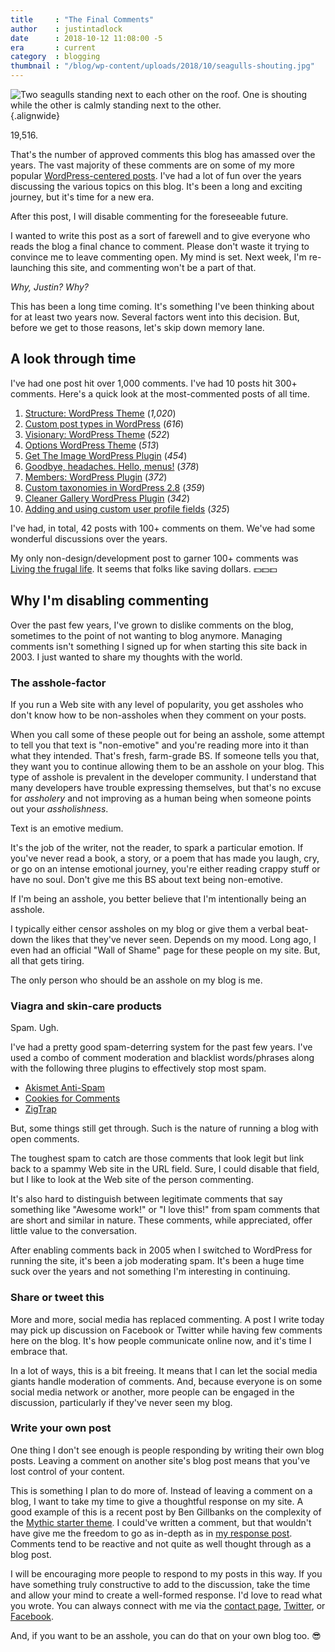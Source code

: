 ```yaml
---
title     : "The Final Comments"
author    : justintadlock
date      : 2018-10-12 11:08:00 -5
era       : current
category  : blogging
thumbnail : "/blog/wp-content/uploads/2018/10/seagulls-shouting.jpg"
---
```


![Two seagulls standing next to each other on the roof. One is shouting while the other is calmly standing next to the other.](http://justintadlock.com/blog/wp-content/uploads/2018/10/seagulls-shouting.jpg){.alignwide}

19,516.

That's the number of approved comments this blog has amassed over the years.  The vast majority of these comments are on some of my more popular [WordPress-centered posts](http://justintadlock.com/topics/wordpress).  I've had a lot of fun over the years discussing the various topics on this blog.  It's been a long and exciting journey, but it's time for a new era.

After this post, I will disable commenting for the foreseeable future.

I wanted to write this post as a sort of farewell and to give everyone who reads the blog a final chance to comment.  Please don't waste it trying to convince me to leave commenting open.  My mind is set.  Next week, I'm re-launching this site, and commenting won't be a part of that.

_Why, Justin? Why?_

This has been a long time coming.  It's something I've been thinking about for at least two years now.  Several factors went into this decision.  But, before we get to those reasons, let's skip down memory lane.

## A look through time

I've had one post hit over 1,000 comments.  I've had 10 posts hit 300+ comments.  Here's a quick look at the most-commented posts of all time.

1. [Structure: WordPress Theme](http://justintadlock.com/archives/2007/12/09/structure-wordpress-theme) (_1,020_)
2. [Custom post types in WordPress](http://justintadlock.com/archives/2010/04/29/custom-post-types-in-wordpress) (_616_)
3. [Visionary: WordPress Theme](http://justintadlock.com/archives/2007/11/04/visionary-wordpress-theme) (_522_)
4. [Options WordPress Theme](http://justintadlock.com/archives/2008/02/24/options-wordpress-theme) (_513_)
5. [Get The Image WordPress Plugin](http://justintadlock.com/archives/2008/05/27/get-the-image-wordpress-plugin) (_454_)
6. [Goodbye, headaches. Hello, menus!](http://justintadlock.com/archives/2010/06/01/goodbye-headaches-hello-menus) (_378_)
7. [Members: WordPress Plugin](http://justintadlock.com/archives/2009/09/17/members-wordpress-plugin) (_372_)
8. [Custom taxonomies in WordPress 2.8](http://justintadlock.com/archives/2009/05/06/custom-taxonomies-in-wordpress-28) (_359_)
9. [Cleaner Gallery WordPress Plugin](http://justintadlock.com/archives/2008/04/13/cleaner-wordpress-gallery-plugin) (_342_)
10. [Adding and using custom user profile fields](http://justintadlock.com/archives/2009/09/10/adding-and-using-custom-user-profile-fields) (_325_)

I've had, in total, 42 posts with 100+ comments on them.  We've had some wonderful discussions over the years.

My only non-design/development post to garner 100+ comments was [Living the frugal life](http://justintadlock.com/archives/2011/08/03/living-the-frugal-life).  It seems that folks like saving dollars. 💵💵💵

## Why I'm disabling commenting

Over the past few years, I've grown to dislike comments on the blog, sometimes to the point of not wanting to blog anymore.  Managing comments isn't something I signed up for when starting this site back in 2003.  I just wanted to share my thoughts with the world.

### The asshole-factor

If you run a Web site with any level of popularity, you get assholes who don't know how to be non-assholes when they comment on your posts.

When you call some of these people out for being an asshole, some attempt to tell you that text is "non-emotive" and you're reading more into it than what they intended.  That's fresh, farm-grade BS.  If someone tells you that, they want you to continue allowing them to be an asshole on your blog.  This type of asshole is prevalent in the developer community.  I understand that many developers have trouble expressing themselves, but that's no excuse for _assholery_ and not improving as a human being when someone points out your _assholishness_.

Text is an emotive medium.

It's the job of the writer, not the reader, to spark a particular emotion.  If you've never read a book, a story, or a poem that has made you laugh, cry, or go on an intense emotional journey, you're either reading crappy stuff or have no soul.  Don't give me this BS about text being non-emotive.

If I'm being an asshole, you better believe that I'm intentionally being an asshole.

I typically either censor assholes on my blog or give them a verbal beat-down the likes that they've never seen.  Depends on my mood.  Long ago, I even had an official "Wall of Shame" page for these people on my site.  But, all that gets tiring.

The only person who should be an asshole on my blog is me.

### Viagra and skin-care products

Spam.  Ugh.

I've had a pretty good spam-deterring system for the past few years.  I've used a combo of comment moderation and blacklist words/phrases along with the following three plugins to effectively stop most spam.

- [Akismet Anti-Spam](https://wordpress.org/plugins/akismet/)
- [Cookies for Comments](https://wordpress.org/plugins/cookies-for-comments/)
- [ZigTrap](https://wordpress.org/plugins/zigtrap/)

But, some things still get through.  Such is the nature of running a blog with open comments.

The toughest spam to catch are those comments that look legit but link back to a spammy Web site in the URL field.  Sure, I could disable that field, but I like to look at the Web site of the person commenting.

It's also hard to distinguish between legitimate comments that say something like "Awesome work!" or "I love this!" from spam comments that are short and similar in nature.  These comments, while appreciated, offer little value to the conversation.

After enabling comments back in 2005 when I switched to WordPress for running the site, it's been a job moderating spam.  It's been a huge time suck over the years and not something I'm interesting in continuing.

### Share or tweet this

More and more, social media has replaced commenting.  A post I write today may pick up discussion on Facebook or Twitter while having few comments here on the blog.  It's how people communicate online now, and it's time I embrace that.

In a lot of ways, this is a bit freeing.  It means that I can let the social media giants handle moderation of comments.  And, because everyone is on some social media network or another, more people can be engaged in the discussion, particularly if they've never seen my blog.

### Write your own post

One thing I don't see enough is people responding by writing their own blog posts.  Leaving a comment on another site's blog post means that you've lost control of your content.

This is something I plan to do more of.  Instead of leaving a comment on a blog, I want to take my time to give a thoughtful response on my site.  A good example of this is a recent post by Ben Gillbanks on the complexity of the [Mythic starter theme](https://www.binarymoon.co.uk/2018/08/mythic-wordpress-starter-theme-and-thinking-about-all-developers/ "Mythic WordPress Starter Theme, and Thinking About All Developers").  I could've written a comment, but that wouldn't have give me the freedom to go as in-depth as in [my response post](https://themehybrid.com/weblog/the-case-for-mythic-a-modern-theme-development-toolkit "The case for Mythic: A modern theme development toolkit").  Comments tend to be reactive and not quite as well thought through as a blog post.

I will be encouraging more people to respond to my posts in this way.  If you have something truly constructive to add to the discussion, take the time and allow your mind to create a well-formed response.  I'd love to read what you wrote.  You can always connect with me via the [contact page](http://justintadlock.com/contact), [Twitter](https://twitter.com/justintadlock), or [Facebook](https://www.facebook.com/justintadlock).

And, if you want to be an asshole, you can do that on your own blog too. 😎
